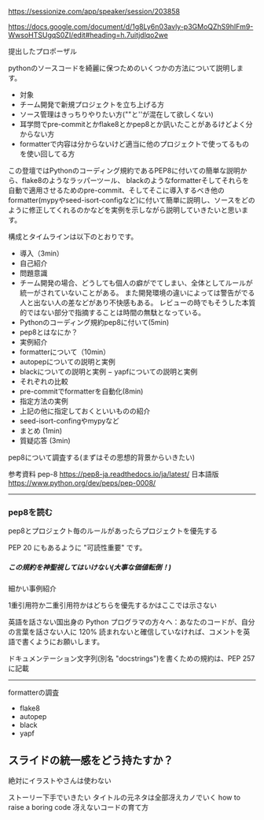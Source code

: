 https://sessionize.com/app/speaker/session/203858

https://docs.google.com/document/d/1g8Ly6n03avly-p3GMoQZhS9hIFm9-WwsoHTSUgqS0ZI/edit#heading=h.7uitjdlqo2we


提出したプロポーザル

pythonのソースコードを綺麗に保つためのいくつかの方法について説明します。
- 対象
- チーム開発で新規プロジェクトを立ち上げる方
- ソース管理はきっちりやりたい方(""と''が混在して欲しくない)
- 耳学問でpre-commitとかflake8とかpep8とか訊いたことがあるけどよく分からない方
- formatterで内容は分からないけど適当に他のプロジェクトで使ってるものを使い回してる方


この登壇ではPythonのコーディング規約であるPEP8に付いての簡単な説明から、flake8のようなラッパーツール、
blackのようなformatterそしてそれらを自動で適用させるためのpre-commit、そしてそこに導入するべき他のformatter(mypyやseed-isort-configなど)に付いて簡単に説明し、ソースをどのように修正してくれるのかなどを実例を示しながら説明していきたいと思います。


構成とタイムラインは以下のとおりです。
- 導入（3min）
- 自己紹介
- 問題意識
- チーム開発の場合、どうしても個人の癖がでてしまい、全体としてルールが統一がされていないことがある。 また開発環境の違いによっては警告がでる人と出ない人の差などがあり不快感もある。
レビューの時でもそうした本質的ではない部分で指摘することは時間の無駄となっている。
- Pythonのコーディング規約pep8に付いて(5min)
- pep8とはなにか？
- 実例紹介
- formatterについて（10min）
- autopepについての説明と実例
- blackについての説明と実例
− yapfについての説明と実例
- それぞれの比較
- pre-commitでformatterを自動化(8min)
- 指定方法の実例
- 上記の他に指定しておくといいものの紹介
- seed-isort-confingやmypyなど
- まとめ (1min)
- 質疑応答 (3min)




pep8について調査する(まずはその思想的背景からいきたい)

参考資料
pep-8
https://pep8-ja.readthedocs.io/ja/latest/
日本語版
https://www.python.org/dev/peps/pep-0008/

---
### pep8を読む

pep8とプロジェクト毎のルールがあったらプロジェクトを優先する

PEP 20 にもあるように "可読性重要" です。

##### この規約を神聖視してはいけない(大事な価値転倒！)

細かい事例紹介

1重引用符か二重引用符かはどちらを優先するかはここでは示さない

英語を話さない国出身の Python プログラマの方々へ：あなたのコードが、自分の言葉を話さない人に 120% 読まれないと確信していなければ、コメントを英語で書くようにお願いします。

ドキュメンテーション文字列(別名 "docstrings")を書くための規約は、PEP 257 に記載

----

formatterの調査
- flake8
- autopep
- black 
- yapf


## スライドの統一感をどう持たすか？
絶対にイラストやさんは使わない


ストーリー下手でいきたい
タイトルの元ネタは全部冴えカノでいく
how to raise a boring code
冴えないコードの育て方  
